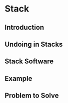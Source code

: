 # Stack
<!-- Created the basic outline. Need to add information.-->

## Introduction


## Undoing in Stacks

## Stack Software

## Example

## Problem to Solve